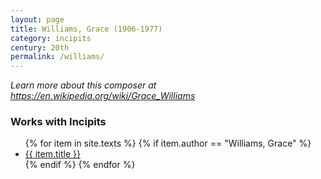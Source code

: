 ```yaml
---
layout: page
title: Williams, Grace (1906-1977)
category: incipits
century: 20th
permalink: /williams/
---
```

*Learn more about this composer at <a href="https://en.wikipedia.org/wiki/Grace_Williams" target="_blank">https://en.wikipedia.org/wiki/Grace_Williams</a>*
<br/>


### Works with Incipits
<ul class="texts">
    {% for item in site.texts %}
      {% if item.author == "Williams, Grace" %}
          <li class="text-title">
          <a href="{{ site.baseurl }}{{ item.url }}">
        {{ item.title }}
              </a>
    </li>
      {% endif %}
    {% endfor %}
</ul>
